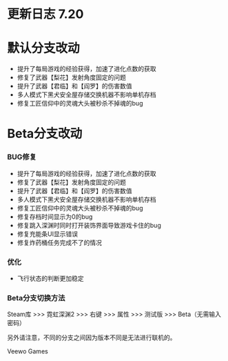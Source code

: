# 更新日志 7.20

# 默认分支改动

* 提升了每局游戏的经验获得，加速了进化点数的获取
* 修复了武器【梨花】发射角度固定的问题
* 提升了武器【君临】和【阎罗】的伤害数值
* 多人模式下黑犬安全屋存储交换机器不影响单机存档
* 修复工匠信仰中的灵魂大头被秒杀不掉魂的bug
# Beta分支改动

### BUG修复

* 提升了每局游戏的经验获得，加速了进化点数的获取
* 修复了武器【梨花】发射角度固定的问题
* 提升了武器【君临】和【阎罗】的伤害数值
* 多人模式下黑犬安全屋存储交换机器不影响单机存档
* 修复工匠信仰中的灵魂大头被秒杀不掉魂的bug
* 修复存档时间显示为0的bug
* 修复跳入深渊时同时打开装饰界面导致游戏卡住的bug
* 修复充能条UI显示错误
* 修复炸药桶任务完成不了的情况
### 优化

* 飞行状态的判断更加稳定
### Beta分支切换方法

Steam库 >>> 霓虹深渊2 >>> 右键 >>> 属性 >>> 测试版 >>> Beta（无需输入密码）

另外请注意，不同的分支之间因为版本不同是无法进行联机的。

Veewo Games

